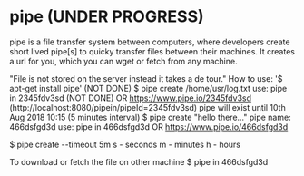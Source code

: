 # pipe (UNDER PROGRESS)
pipe is a file transfer system between computers, where developers create short lived pipe[s] to quicky transfer files between their machines. It creates a url for you, which you can wget or fetch from any machine.

"File is not stored on the server instead it takes a de tour."
How to use:
'$ apt-get install pipe' (NOT DONE)
$ pipe create /home/usr/log.txt 
use:
pipe in 2345fdv3sd (NOT DONE)
OR
https://www.pipe.io/2345fdv3sd
(http://localhost:8080/pipein/pipeId=2345fdv3sd)
pipe will exist until 10th Aug 2018 10:15 (5 minutes interval)
$ pipe create "hello there..."
pipe name: 466dsfgd3d
use:
pipe in 466dsfgd3d
OR
https://www.pipe.io/466dsfgd3d

$ pipe create <file-name> --timeout 5m
s - seconds
m - minutes
h - hours

To download or fetch the file on other machine
$ pipe in 466dsfgd3d